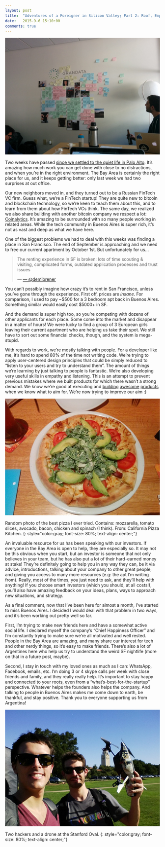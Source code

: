 ```yaml
---
layout: post
title:  "Adventures of a Foreigner in Silicon Valley; Part 2: Roof, Empathy and Connection."
date:   2015-9-6 15:10:00
comments: true
---
```

<img src="/img/silicon2/1.jpeg">

Two weeks have passed [since we settled to the quiet life in Palo Alto](https://maraoz.com/2015/09/06/adventures-of-a-foreigner-in-silicon-valley-part-1-why/). It’s amazing how much work you can get done with close to no distractions, and when you’re in the right environment. The Bay Area is certainly the right place for us, and it keeps getting better: only last week we had two surprises at out office.

Our new neighbors moved in, and they turned out to be a Russian FinTech VC firm. Guess what, we’re a FinTech startup! They are quite new to bitcoin and blockchain technology, so we’re keen to teach them about this, and to learn from them about how FinTech VCs think. The same day, we realized we also share building with another bitcoin company we respect a lot: [Coinalytics](http://coinalytics.co/). It’s amazing to be surrounded with so many people working in related areas. While the tech community in Buenos Aires is super rich, it’s not as vast and deep as what we have here.

One of the biggest problems we had to deal with this weeks was finding a place in San Francisco. The end of September is approaching and we need to free our current apartment by October 1st. But unfortunately for us…

<blockquote cite="https://twitter.com/demibrener/status/645397995534487553">
<p>The renting experience in SF is broken: lots of time scouting & visiting, complicated forms, outdated application processes and trust issues</p>
<footer>— <a href="https://twitter.com/demibrener/status/645397995534487553"> — @demibrener</a></footer>
</blockquote>

You can’t possibly imagine how crazy it’s to rent in San Francisco, unless you’ve gone through the experience. First off, prices are *insane*. For comparison, I used to pay ~$500 for a 3 bedroom apt back in Buenos Aires. Something similar would easily cost $5000+ in SF.

And the demand is super high too, so you’re competing with dozens of other applicants for each place. Some come into the market and disappear in a matter of hours! We were lucky to find a group of 3 European girls leaving their current apartment who are helping us take their spot. We still have to sort out some financial checks, though, and the system is mega-stupid.

With regards to work, we’re mostly talking with people. For a developer like me, it’s hard to spend 80% of the time not writing code. We’re trying to apply user-centered design principles that could be simply reduced to “listen to your users and try to understand them”. The amount of things we’re learning by just talking to people is fantastic. We’re also developing very useful skills in empathy and listening. This is an attempt to prevent previous mistakes where we built products for which there wasn’t a strong demand. We know we’re good at executing and [building](https://www.proofofexistence.com/) [awesome](https://streamium.io/) [products](https://faradam.com/) when we know what to aim for. We’re now trying to improve our aim :)

<img class="centerimage" src="/img/silicon2/3.jpeg">

Random photo of the best pizza I ever tried. Contains: mozzarella, tomato slices, avocado, bacon, chicken and spinach (I think). From: California Pizza Kitchen.
{: style="color:gray; font-size: 80%; text-align: center;"}

An invaluable resource for us has been speaking with our investors. If everyone in the Bay Area is open to help, they are especially so. It may not be this obvious when you start, but an investor is someone that not only believes in your team, but he has also put a lot of their hard-earned money at stake! They’re definitely going to help you in any way they can, be it via advice, introductions, talking about your company to other great people, and giving you access to many more resources (e.g: the apt I’m writing from). Really, most of the times, you just need to ask, and they’ll help with anything! If you choose smart investors (which you should, at all costs!), you’ll also have amazing feedback on your ideas, plans, ways to approach new situations, and strategy.

As a final comment, now that I’ve been here for almost a month, I’ve started to miss Buenos Aires. I decided I would deal with that problem in two ways, and it’s been working out pretty well so far.

First, I’m trying to make new friends here and have a somewhat active social life. I declared myself the company’s “Chief Happiness Officer” and I’m constantly trying to make sure we’re all motivated and well rested. People in the Bay Area are amazing, and many share our interest for tech and other nerdy things, so it’s easy to make friends. There’s also a lot of Argentines here who help us try to understand the weird SF nightlife (more on that in a future post, maybe).

Second, I stay in touch with my loved ones as much as I can: WhatsApp, Facebook, emails, etc. I’m doing 3 or 4 skype calls per week with close friends and family, and they really really help. It’s important to stay happy and connected to your roots, even from a “what’s-best-for-the-startup” perspective. Whatever helps the founders also helps the company. And talking to people in Buenos Aires makes me come down to earth, be thankful, and stay positive. Thank you to everyone supporting us from Argentina!

<img class="centerimage" src="/img/silicon2/4.jpeg">

Two hackers and a drone at the Stanford Oval.
{: style="color:gray; font-size: 80%; text-align: center;"}